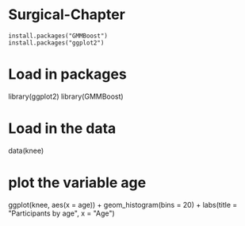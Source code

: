 # Surgical-Chapter

```{r global_options, include = FALSE}
install.packages("GMMBoost")
install.packages("ggplot2")
```

# Load in packages
library(ggplot2)
library(GMMBoost)

# Load in the data
data(knee)

# plot the variable age
ggplot(knee, aes(x = age)) +
  geom_histogram(bins = 20) + 
  labs(title = "Participants by age",
       x = "Age")
